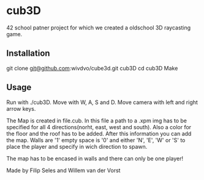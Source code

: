 # cub3D

42 school patner project for which we created a oldschool 3D raycasting game.

## Installation
git clone git@github.com:wivdvo/cube3d.git cub3D
cd cub3D
Make

## Usage
Run with ./cub3D.
Move with W, A, S and D.
Move camera with left and right arrow keys.

The Map is created in file.cub.
In this file a path to a .xpm img has to be specified for all 4 directions(norht, east, west and south).
Also a color for the floor and the roof has to be added.
After this information you can add the map.
Walls are '1' empty space is '0' and either 'N', 'E', 'W' or 'S' to place the player and specify in wich direction to spawn.

The map has to be encased in walls and there can only be one player!


Made by Filip Seles and Willem van der Vorst

